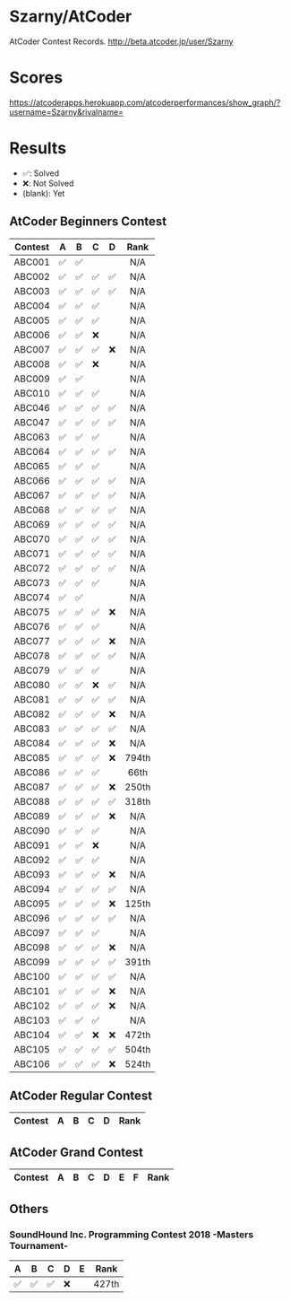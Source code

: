 # Szarny/AtCoder

AtCoder Contest Records.
http://beta.atcoder.jp/user/Szarny  

# Scores
https://atcoderapps.herokuapp.com/atcoderperformances/show_graph/?username=Szarny&rivalname=

# Results

- ✅:      Solved
- ❌:      Not Solved
- (blank): Yet

## AtCoder Beginners Contest

| Contest | A | B | C | D | Rank |
|:---------:|:----:|:----:|:----:|:----:|:----:|
|  ABC001  |✅|✅|||N/A|
|  ABC002  |✅|✅|✅|✅|N/A|
|  ABC003  |✅|✅|✅|✅|N/A|
|  ABC004  |✅|✅|✅||N/A|
|  ABC005  |✅|✅|✅||N/A|
|  ABC006  |✅|✅|❌||N/A|
|  ABC007  |✅|✅|✅|❌|N/A|
|  ABC008  |✅|✅|❌||N/A|
|  ABC009  |✅|✅|||N/A|A|
|  ABC010  |✅|✅|✅||N/A|
|  ABC046  |✅|✅|✅|✅|N/A|
|  ABC047  |✅|✅|✅|✅|N/A|
|  ABC063  |✅|✅|✅||N/A|
|  ABC064  |✅|✅|✅|✅|N/A|
|  ABC065  |✅|✅|✅||N/A|
|  ABC066  |✅|✅|✅|✅|N/A|
|  ABC067  |✅|✅|✅|✅|N/A|
|  ABC068  |✅|✅|✅|✅|N/A|
|  ABC069  |✅|✅|✅|✅|N/A|
|  ABC070  |✅|✅|✅|✅|N/A|
|  ABC071  |✅|✅|✅|✅|N/A|
|  ABC072  |✅|✅|✅|✅|N/A|
|  ABC073  |✅|✅|✅||N/A|
|  ABC074  |✅|✅|||N/A|
|  ABC075  |✅|✅|✅|❌|N/A|
|  ABC076  |✅|✅|✅||N/A|
|  ABC077  |✅|✅|✅|❌|N/A|
|  ABC078  |✅|✅|✅|✅|N/A|
|  ABC079  |✅|✅|✅||N/A|
|  ABC080  |✅|✅|❌|✅|N/A|
|  ABC081  |✅|✅|✅|✅|N/A|
|  ABC082  |✅|✅|✅|❌|N/A|
|  ABC083  |✅|✅|✅|✅|N/A|
|  ABC084  |✅|✅|✅|❌|N/A|
|  ABC085  |✅|✅|✅|❌|794th|
|  ABC086  |✅|✅|✅||66th|
|  ABC087  |✅|✅|✅|❌|250th|
|  ABC088  |✅|✅|✅|✅|318th|
|  ABC089  |✅|✅|✅|❌|N/A|
|  ABC090  |✅|✅|✅||N/A|
|  ABC091  |✅|✅|❌||N/A|
|  ABC092  |✅|✅|✅||N/A|
|  ABC093  |✅|✅|✅|❌|N/A|
|  ABC094  |✅|✅|✅|✅|N/A|
|  ABC095  |✅|✅|✅|❌|125th|
|  ABC096  |✅|✅|✅|✅|N/A|
|  ABC097  |✅|✅|✅||N/A|
|  ABC098  |✅|✅|✅|❌|N/A|
|  ABC099  |✅|✅|✅|✅|391th|
|  ABC100  |✅|✅|✅|✅|N/A|
|  ABC101  |✅|✅|✅|❌|N/A|
|  ABC102  |✅|✅|✅|❌|N/A|
|  ABC103  |✅|✅|✅||N/A|
|  ABC104  |✅|✅|❌|❌|472th|
|  ABC105  |✅|✅|✅|✅|504th|
|  ABC106  |✅|✅|✅|❌|524th|

## AtCoder Regular Contest

| Contest | A | B | C | D | Rank |
|:---------:|:---:|:---:|:---:|:---:|:---:|

## AtCoder Grand Contest

| Contest | A | B | C | D | E | F | Rank |
|:---------:|:---:|:---:|:---:|:---:|:---:|:---:|:---:|

## Others

### SoundHound Inc. Programming Contest 2018 -Masters Tournament-

| A | B | C | D | E | Rank |
|:---:|:---:|:---:|:---:|:---:|:---:|
|✅|✅|✅|❌||427th|
